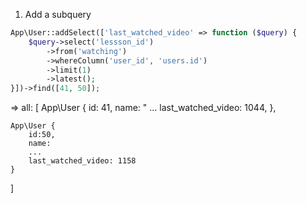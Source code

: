 1. Add a subquery
```php
App\User::addSelect(['last_watched_video' => function ($query) {
    $query->select('lessson_id')
        ->from('watching')
        ->whereColumn('user_id', 'users.id')
        ->limit(1)
        ->latest();
}])->find([41, 50]);
```
=> all: [
    App\User {
        id: 41,
        name: "
        ...
        last_watched_video: 1044,
    },

    App\User {
        id:50,
        name:
        ...
        last_watched_video: 1158
    }

]